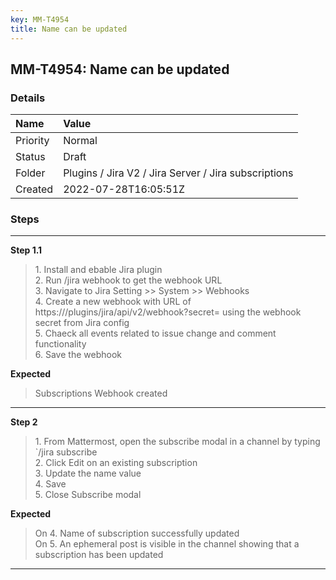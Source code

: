 ```yaml
---
key: MM-T4954
title: Name can be updated
---
```


## MM-T4954: Name can be updated

### Details

| Name     | Value                                                |
| :------- | :--------------------------------------------------- |
| Priority | Normal                                               |
| Status   | Draft                                                |
| Folder   | Plugins / Jira V2 / Jira Server / Jira subscriptions |
| Created  | 2022-07-28T16:05:51Z                                 |

### Steps

<hr/>

**Step 1.1**

> <article>1. Install and ebable Jira plugin<br />2. Run /jira  webhook to get the webhook URL <br />3. Navigate to Jira Setting &gt;&gt; System &gt;&gt; Webhooks<br />4. Create a new webhook with URL of https:///plugins/jira/api/v2/webhook?secret=  using the webhook secret from Jira config<br />5. Chaeck all events related to issue change and comment functionality<br />6. Save the webhook</article>

**Expected**

> <article>Subscriptions Webhook created </article>

<hr/>

**Step 2**

> <article>1. From Mattermost, open the subscribe modal in a channel by typing `/jira subscribe  <br />2. Click Edit on an existing subscription<br />3. Update the name value <br />4. Save<br />5. Close Subscribe modal</article>

**Expected**

> <article>On 4. Name of subscription successfully updated<br />On 5. An ephemeral post is visible in the channel showing that a subscription has been updated</article>

<hr/>
